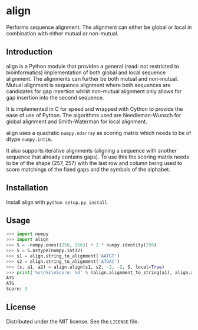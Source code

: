 align
=====

Performs sequence alignment. The alignment can either be global or local
in combination with either mutual or non-mutual.

Introduction
------------

align is a Python module that provides a general (read: not restricted to bioinformatics)
implementation of both global and local sequence alignment. The alignments can further be
both mutual and non-mutual. Mutual alignment is sequence alignment where both sequences are
candidates for gap insertion whilst non-mutual alignment only allows for gap insertion into
the second sequence.

It is implemented in C for speed and wrapped with Cython to provide the ease of use of Python.
The algorithms used are Needleman-Wunsch for global alignment and Smith-Waterman for local alignment.

align uses a quadratic ```numpy.ndarray``` as scoring matrix which needs to be of dtype ```numpy.int16```.

It also supports iterative alignments (aligning a sequence with another sequence that already
contains gaps). To use this the scoring matrix needs to be of the shape (257, 257) with
the last row and column being used to score matchings of the fixed gaps and the symbols
of the alphabet.

Installation
------------

Install align with ```python setup.py install```

Usage
-----
```python
>>> import numpy
>>> import align
>>> S = -numpy.ones((256, 256)) + 2 * numpy.identity(256)
>>> S = S.astype(numpy.int32)
>>> s1 = align.string_to_alignment('AATGT')
>>> s2 = align.string_to_alignment('ATGAC')
>>> (s, a1, a2) = align.align(s1, s2, -2, -2, S, local=True)
>>> print('%s\n%s\nScore: %d' % (align.alignment_to_string(a1), align.alignment_to_string(a2), s))
ATG
ATG
Score: 3
```

License
-------

Distributed under the MIT license. See the ```LICENSE``` file.
